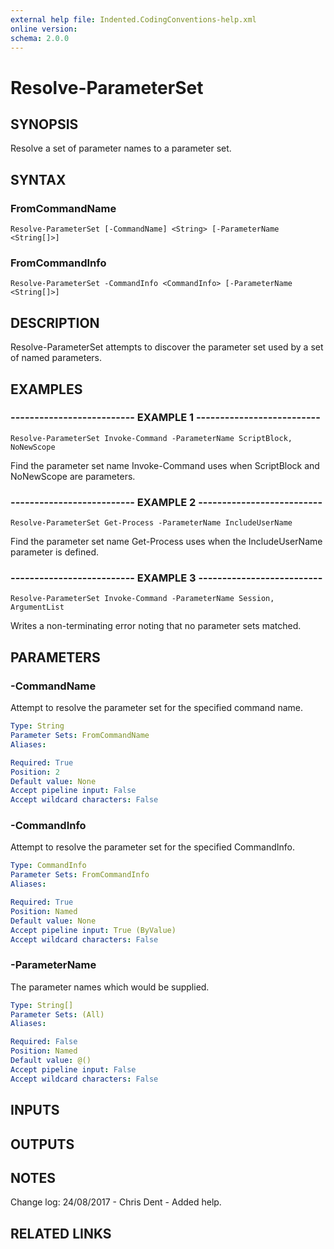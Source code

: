 ```yaml
---
external help file: Indented.CodingConventions-help.xml
online version: 
schema: 2.0.0
---
```


# Resolve-ParameterSet

## SYNOPSIS
Resolve a set of parameter names to a parameter set.

## SYNTAX

### FromCommandName
```
Resolve-ParameterSet [-CommandName] <String> [-ParameterName <String[]>]
```

### FromCommandInfo
```
Resolve-ParameterSet -CommandInfo <CommandInfo> [-ParameterName <String[]>]
```

## DESCRIPTION
Resolve-ParameterSet attempts to discover the parameter set used by a set of named parameters.

## EXAMPLES

### -------------------------- EXAMPLE 1 --------------------------
```
Resolve-ParameterSet Invoke-Command -ParameterName ScriptBlock, NoNewScope
```

Find the parameter set name Invoke-Command uses when ScriptBlock and NoNewScope are parameters.

### -------------------------- EXAMPLE 2 --------------------------
```
Resolve-ParameterSet Get-Process -ParameterName IncludeUserName
```

Find the parameter set name Get-Process uses when the IncludeUserName parameter is defined.

### -------------------------- EXAMPLE 3 --------------------------
```
Resolve-ParameterSet Invoke-Command -ParameterName Session, ArgumentList
```

Writes a non-terminating error noting that no parameter sets matched.

## PARAMETERS

### -CommandName
Attempt to resolve the parameter set for the specified command name.

```yaml
Type: String
Parameter Sets: FromCommandName
Aliases: 

Required: True
Position: 2
Default value: None
Accept pipeline input: False
Accept wildcard characters: False
```

### -CommandInfo
Attempt to resolve the parameter set for the specified CommandInfo.

```yaml
Type: CommandInfo
Parameter Sets: FromCommandInfo
Aliases: 

Required: True
Position: Named
Default value: None
Accept pipeline input: True (ByValue)
Accept wildcard characters: False
```

### -ParameterName
The parameter names which would be supplied.

```yaml
Type: String[]
Parameter Sets: (All)
Aliases: 

Required: False
Position: Named
Default value: @()
Accept pipeline input: False
Accept wildcard characters: False
```

## INPUTS

## OUTPUTS

## NOTES
Change log:
    24/08/2017 - Chris Dent - Added help.

## RELATED LINKS

